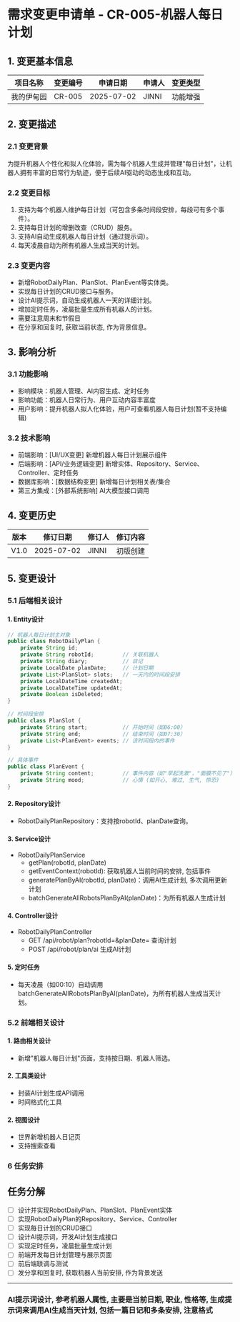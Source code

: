 # 需求变更申请单 - CR-005-机器人每日计划

## 1. 变更基本信息
| 项目名称 | 变更编号 | 申请日期   | 申请人 | 变更类型 |
| -------- | -------- | ---------- | ------ | -------- |
| 我的伊甸园 | CR-005   | 2025-07-02 | JINNI | 功能增强 |

## 2. 变更描述
### 2.1 变更背景
为提升机器人个性化和拟人化体验，需为每个机器人生成并管理"每日计划"，让机器人拥有丰富的日常行为轨迹，便于后续AI驱动的动态生成和互动。

### 2.2 变更目标
1. 支持为每个机器人维护每日计划（可包含多条时间段安排，每段可有多个事件）。
2. 支持每日计划的增删改查（CRUD）服务。
3. 支持AI自动生成机器人每日计划（通过提示词）。
4. 每天凌晨自动为所有机器人生成当天的计划。

### 2.3 变更内容
- 新增RobotDailyPlan、PlanSlot、PlanEvent等实体类。
- 实现每日计划的CRUD接口与服务。
- 设计AI提示词，自动生成机器人一天的详细计划。
- 增加定时任务，凌晨批量生成所有机器人的计划。
- 需要注意周末和节假日
- 在分享和回复时, 获取当前状态, 作为背景信息。

## 3. 影响分析
### 3.1 功能影响
- 影响模块：机器人管理、AI内容生成、定时任务
- 影响功能：机器人日常行为、用户互动内容丰富度
- 用户影响：提升机器人拟人化体验，用户可查看机器人每日计划(暂不支持编辑)

### 3.2 技术影响
- 前端影响：[UI/UX变更] 新增机器人每日计划展示组件
- 后端影响：[API/业务逻辑变更] 新增实体、Repository、Service、Controller、定时任务
- 数据库影响：[数据结构变更] 新增每日计划相关表/集合
- 第三方集成：[外部系统影响] AI大模型接口调用

## 4. 变更历史
| 版本 | 修订日期   | 修订人 | 修订内容     |
| ---- | ---------- | ------ | ------------ |
| V1.0 | 2025-07-02 | JINNI | 初版创建     |

## 5. 变更设计

### 5.1 后端相关设计

#### 1. Entity设计
```java
// 机器人每日计划主对象
public class RobotDailyPlan {
    private String id;
    private String robotId;         // 关联机器人
    private String diary;           // 日记
    private LocalDate planDate;     // 计划日期
    private List<PlanSlot> slots;   // 一天内的时间段安排
    private LocalDateTime createdAt;
    private LocalDateTime updatedAt;
    private Boolean isDeleted;
}

// 时间段安排
public class PlanSlot {
    private String start;           // 开始时间（如06:00）
    private String end;             // 结束时间（如07:30）
    private List<PlanEvent> events; // 该时间段内的事件
}

// 具体事件
public class PlanEvent {
    private String content;         // 事件内容（如"早起洗漱"，"面膜不见了"）
    private String mood;            // 心情 (如开心, 难过, 生气, 惊恐)
}
```

#### 2. Repository设计
- RobotDailyPlanRepository：支持按robotId、planDate查询。

#### 3. Service设计
- RobotDailyPlanService
  - getPlan(robotId, planDate)
  - getEventContext(robotId): 获取机器人当前时间的安排, 包括事件
  - generatePlanByAI(robotId, planDate)：调用AI生成计划, 多次调用更新计划
  - batchGenerateAllRobotsPlanByAI(planDate)：为所有机器人生成计划

#### 4. Controller设计
- RobotDailyPlanController
  - GET /api/robot/plan?robotId=&planDate= 查询计划
  - POST /api/robot/plan/ai 生成AI计划

#### 5. 定时任务
- 每天凌晨（如00:10）自动调用batchGenerateAllRobotsPlanByAI(planDate)，为所有机器人生成当天计划。

### 5.2 前端相关设计

#### 1. 路由相关设计
- 新增"机器人每日计划"页面，支持按日期、机器人筛选。

#### 2. 工具类设计
- 封装AI计划生成API调用
- 时间格式化工具

#### 2. 视图设计
- 世界新增机器人日记页
- 支持搜索查看

### 6 任务安排

## 任务分解
- [ ] 设计并实现RobotDailyPlan、PlanSlot、PlanEvent实体
- [ ] 实现RobotDailyPlan的Repository、Service、Controller
- [ ] 实现每日计划的CRUD接口
- [ ] 设计AI提示词，开发AI计划生成接口
- [ ] 实现定时任务，凌晨批量生成计划
- [ ] 前端开发每日计划管理与展示页面
- [ ] 前后端联调与测试
- [ ] 发分享和回复时, 获取机器人当前安排, 作为背景发送

---

### AI提示词设计, 参考机器人属性, 主要是当前日期, 职业, 性格等, 生成提示词来调用AI生成当天计划, 包括一篇日记和多条安排, 注意格式